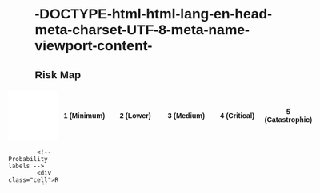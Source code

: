 # -DOCTYPE-html-html-lang-en-head-meta-charset-UTF-8-meta-name-viewport-content-<!DOCTYPE html>
<html lang="en">
<head>
    <meta charset="UTF-8">
    <meta name="viewport" content="width=device-width, initial-scale=1.0">
    <title>Risk Map</title>
    <style>
        body {
            font-family: Arial, sans-serif;
        }
        .risk-map-container {
            display: flex;
            flex-direction: column;
            align-items: center;
            margin-top: 20px;
        }
        .risk-map {
            display: grid;
            grid-template-columns: repeat(6, 100px);
            grid-template-rows: repeat(6, 100px);
            gap: 2px;
        }
        .cell {
            display: flex;
            justify-content: center;
            align-items: center;
            text-align: center;
            font-size: 14px;
            font-weight: bold;
        }
        .cell:nth-child(1) {
            background-color: white;
        }
        /* Color codes for severity */
        .low { background-color: #b6e7b6; } /* Light Green */
        .medium { background-color: #ffff99; } /* Yellow */
        .high { background-color: #ffc266; } /* Orange */
        .severe { background-color: #ff8080; } /* Red */
    </style>
</head>
<body>
    <h2>Risk Map</h2>
    <div class="risk-map-container">
        <div class="risk-map">
            <!-- First row for labels -->
            <div class="cell"></div>
            <div class="cell">1 (Minimum)</div>
            <div class="cell">2 (Lower)</div>
            <div class="cell">3 (Medium)</div>
            <div class="cell">4 (Critical)</div>
            <div class="cell">5 (Catastrophic)</div>
            
            <!-- Probability labels -->
            <div class="cell">Remote</div>
            <div class="cell low"></div>
            <div class="cell low"></div>
            <div class="cell medium"></div>
            <div class="cell medium"></div>
            <div class="cell severe">Environmental Risk</div>
            
            <div class="cell">Improbable</div>
            <div class="cell low"></div>
            <div class="cell medium"></div>
            <div class="cell medium"></div>
            <div class="cell severe"></div>
            <div class="cell severe">Legal Risk</div>
            
            <div class="cell">Occasional</div>
            <div class="cell low"></div>
            <div class="cell medium"></div>
            <div class="cell high"></div>
            <div class="cell severe"></div>
            <div class="cell severe"></div>
            
            <div class="cell">Probable</div>
            <div class-”>
